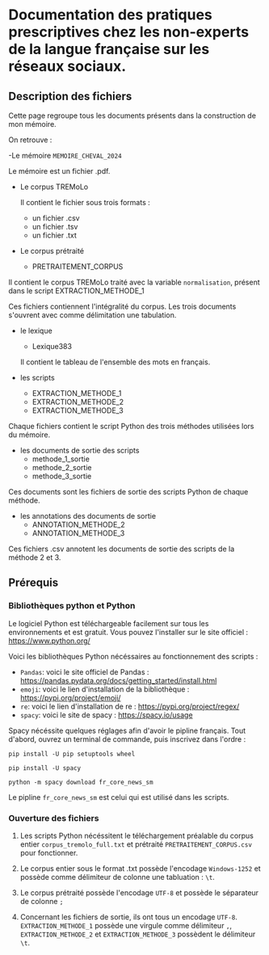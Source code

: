 # Documentation des pratiques prescriptives chez les non-experts de la langue française sur les réseaux sociaux.

## Description des fichiers
Cette page regroupe tous les documents présents dans la construction de mon mémoire.

On retrouve :

-Le mémoire `MEMOIRE_CHEVAL_2024`

Le mémoire est un fichier .pdf.

- Le corpus TREMoLo

  Il contient le fichier sous trois formats :
  * un fichier .csv 
  * un fichier .tsv
  * un fichier .txt
 
- Le corpus prétraité
  * PRETRAITEMENT_CORPUS
  
Il contient le corpus TREMoLo traité avec la variable `normalisation`, présent dans le script EXTRACTION_METHODE_1

Ces fichiers contiennent l'intégralité du corpus. Les trois documents s'ouvrent avec comme délimitation une tabulation.

- le lexique
  
  * Lexique383
  
  Il contient le tableau de l'ensemble des mots en français.
  
- les scripts
  * EXTRACTION_METHODE_1
  * EXTRACTION_METHODE_2
  * EXTRACTION_METHODE_3
    
Chaque fichiers contient le script Python des trois méthodes utilisées lors du mémoire.
  
- les documents de sortie des scripts
  * methode_1_sortie
  * methode_2_sortie
  * methode_3_sortie
    
 Ces documents sont les fichiers de sortie des scripts Python de chaque méthode.

- les annotations des documents de sortie
  * ANNOTATION_METHODE_2
  * ANNOTATION_METHODE_3
    
Ces fichiers .csv annotent les documents de sortie des scripts de la méthode 2 et 3. 

## Prérequis

### Bibliothèques python et Python 

Le logiciel Python est téléchargeable facilement sur tous les environnements et est gratuit. Vous pouvez l'installer sur le site officiel : https://www.python.org/

Voici les bibliothèques Python nécéssaires au fonctionnement des scripts : 
- `Pandas`: voici le site officiel de Pandas : https://pandas.pydata.org/docs/getting_started/install.html
- `emoji`: voici le lien d'installation de la bibliothèque : https://pypi.org/project/emoji/
- `re`: voici le lien d'installation de re : https://pypi.org/project/regex/
- `spacy`: voici le site de spacy : https://spacy.io/usage

Spacy nécéssite quelques réglages afin d'avoir le pipline français. Tout d'abord, ouvrez un terminal de commande, puis inscrivez dans l'ordre :

`pip install -U pip setuptools wheel`

`pip install -U spacy`

`python -m spacy download fr_core_news_sm`

Le pipline `fr_core_news_sm` est celui qui est utilisé dans les scripts. 

### Ouverture des fichiers

1. Les scripts Python nécéssitent le téléchargement préalable du corpus entier `corpus_tremolo_full.txt` et prétraité `PRETRAITEMENT_CORPUS.csv` pour fonctionner. 

2.  Le corpus entier sous le format .txt possède l'encodage `Windows-1252` et possède comme délimiteur de colonne une tabluation : `\t`.

3. Le corpus prétraité possède l'encodage `UTF-8` et possède le séparateur de colonne `;`

4. Concernant les fichiers de sortie, ils ont tous un encodage `UTF-8`. `EXTRACTION_METHODE_1` possède une virgule comme délimiteur `,`, `EXTRACTION_METHODE_2` et 
`EXTRACTION_METHODE_3` possèdent le délimiteur `\t`.

